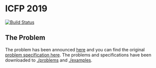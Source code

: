 # ICFP 2019
[![Build Status](https://travis-ci.org/godaddy-icfp/icfp-2019.svg?branch=master)](https://travis-ci.org/godaddy-icfp/icfp-2019)

## The Problem
The problem has been announced [here](https://icfpcontest2019.github.io/) 
and you can find the original [problem specification here](https://icfpcontest2019.github.io/download/specification-v1.pdf).  The problems and specifications have been downloaded to [./problems](./problems) and [./examples](./examples).
